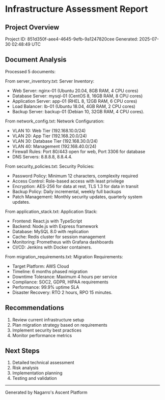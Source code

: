 # Infrastructure Assessment Report

## Project Overview
Project ID: 851d350f-aee4-4645-9efb-9a1247820cee
Generated: 2025-07-30 02:48:49 UTC

## Document Analysis
Processed 5 documents:

From server_inventory.txt: Server Inventory:
- Web Server: nginx-01 (Ubuntu 20.04, 8GB RAM, 4 CPU cores)
- Database Server: mysql-01 (CentOS 8, 16GB RAM, 8 CPU cores)
- Application Server: app-01 (RHEL 8, 12GB RAM, 6 CPU cores)
- Load Balancer: lb-01 (Ubuntu 18.04, 4GB RAM, 2 CPU cores)
- Backup Server: backup-01 (Debian 10, 32GB RAM, 4 CPU cores).

From network_config.txt: Network Configuration:
- VLAN 10: Web Tier (192.168.10.0/24)
- VLAN 20: App Tier (192.168.20.0/24)
- VLAN 30: Database Tier (192.168.30.0/24)
- VLAN 40: Management (192.168.40.0/24)
- Firewall Rules: Port 80/443 open for web, Port 3306 for database
- DNS Servers: 8.8.8.8, 8.8.4.4.

From security_policies.txt: Security Policies:
- Password Policy: Minimum 12 characters, complexity required
- Access Control: Role-based access with least privilege
- Encryption: AES-256 for data at rest, TLS 1.3 for data in transit
- Backup Policy: Daily incremental, weekly full backups
- Patch Management: Monthly security updates, quarterly system updates.

From application_stack.txt: Application Stack:
- Frontend: React.js with TypeScript
- Backend: Node.js with Express framework
- Database: MySQL 8.0 with replication
- Cache: Redis cluster for session management
- Monitoring: Prometheus with Grafana dashboards
- CI/CD: Jenkins with Docker containers.

From migration_requirements.txt: Migration Requirements:
- Target Platform: AWS Cloud
- Timeline: 6 months phased migration
- Downtime Tolerance: Maximum 4 hours per service
- Compliance: SOC2, GDPR, HIPAA requirements
- Performance: 99.9% uptime SLA
- Disaster Recovery: RTO 2 hours, RPO 15 minutes.

## Recommendations
1. Review current infrastructure setup
2. Plan migration strategy based on requirements
3. Implement security best practices
4. Monitor performance metrics

## Next Steps
1. Detailed technical assessment
2. Risk analysis
3. Implementation planning
4. Testing and validation

---
Generated by Nagarro's Ascent Platform